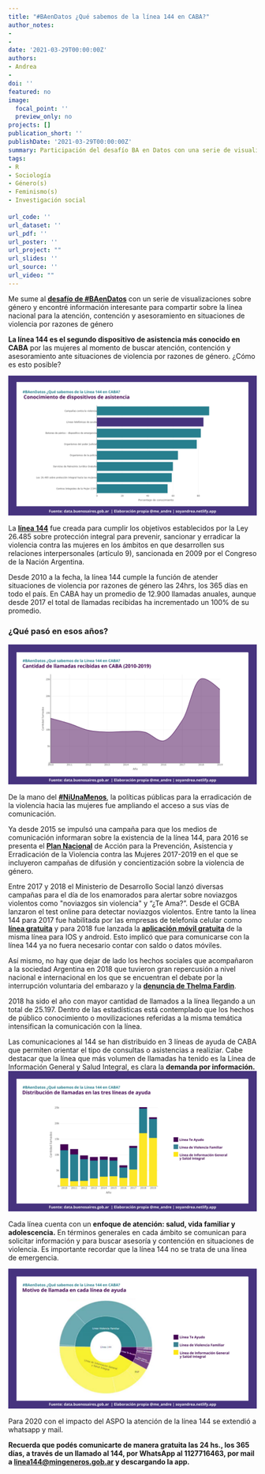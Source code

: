 ```yaml
---
title: "#BAenDatos ¿Qué sabemos de la línea 144 en CABA?"
author_notes:
- 
- 
date: '2021-03-29T00:00:00Z'
authors:
- Andrea
- 
doi: ''
featured: no
image:
  focal_point: ''
  preview_only: no
projects: []
publication_short: ''
publishDate: '2021-03-29T00:00:00Z'
summary: Participación del desafío BA en Datos con una serie de visualizaciones sobre género.
tags:
- R
- Sociología
- Género(s)
- Feminismo(s)
- Investigación social

url_code: ''
url_dataset: ''
url_pdf: ''
url_poster: ''
url_project: ""
url_slides: ''
url_source: ''
url_video: ""
---
```



Me sume al [**desafío de #BAenDatos**](https://www.buenosaires.gob.ar/agendadetransparencia/datos-abiertos/baendatos) con un serie de visualizaciones sobre género y encontré información interesante  para compartir sobre la línea nacional para la atención, contención y asesoramiento en situaciones de violencia por razones de género



**La línea 144 es el segundo dispositivo de asistencia más conocido en CABA** por las mujeres al momento de buscar atención, contención y asesoramiento ante situaciones de violencia por razones de género. ¿Cómo es esto posible?


![](images/3.png)

La [**línea 144**](https://www.argentina.gob.ar/generos/linea-144) fue creada para cumplir los objetivos establecidos por la Ley 26.485 sobre protección integral para prevenir, sancionar y erradicar la violencia contra las mujeres en los ámbitos en que desarrollen sus relaciones interpersonales (artículo 9), sancionada en 2009 por el Congreso de la Nación Argentina. 

Desde 2010 a la fecha, la línea 144 cumple la función de atender situaciones de violencia por razones de género las 24hrs, los 365 días en todo el país. En CABA hay un promedio de 12.900 llamadas anuales, aunque desde 2017 el total de llamadas recibidas ha incrementado un 100% de su promedio. 

### ¿Qué pasó en esos años? 

![](images/4.png)

De la mano del [**#NiUnaMenos**](http://niunamenos.org.ar/),  la políticas públicas para la erradicación de la violencia hacia las mujeres fue ampliando el acceso a sus vías de comunicación. 

Ya desde 2015 se impulsó una campaña para que los medios de comunicación informaran sobre la existencia de la línea 144, para 2016 se presenta el [**Plan Nacional**](https://www.argentina.gob.ar/noticias/el-presidente-macri-presento-el-plan-nacional-para-la-erradicacion-de-la-violencia-de) de Acción para la Prevención, Asistencia y Erradicación de la Violencia contra las Mujeres 2017-2019 en el que se incluyeron campañas de difusión y concientización sobre la violencia de género.

Entre 2017 y 2018 el Ministerio de Desarrollo Social lanzó diversas campañas para el día de los enamorados  para alertar sobre noviazgos violentos como "noviazgos sin violencia" y  “¿Te Ama?”. Desde el GCBA lanzaron el test online para detectar noviazgos violentos. Entre tanto la línea 144 para 2017 fue habilitada por las empresas de telefonía celular como [**línea  gratuita**](https://www.lanacion.com.ar/tecnologia/llamar-a-la-linea-144-para-hacer-denuncias-por-violencia-de-genero-sera-gratis-nid2091409/)  y para 2018 fue lanzada la [**aplicación móvil gratuita**](https://www.telam.com.ar/notas/201803/262749-presentaron-la-aplicacion-para-celulares-del-144-para-asistir-a-la-mujeres-las-24-horas.html) de la misma línea para IOS y android. Esto implicó que para comunicarse con la línea 144 ya no fuera necesario contar con saldo o datos móviles.

Así mismo, no hay que dejar de lado los hechos sociales que acompañaron a la sociedad Argentina en 2018 que tuvieron gran repercusión a nivel nacional e internacional en los que se encuentran el debate por la interrupción voluntaria del embarazo y la [**denuncia de Thelma Fardin**](https://www.telam.com.ar/notas/201812/313986-tras-la-denuncia-aumentaron-las-consultas-en-la-linea-de-violencia-de-genero.html). 


2018 ha sido el año con mayor cantidad de llamados a la línea llegando a un total de 25.197. Dentro de las estadísticas está contemplado que los hechos de público conocimiento o movilizaciones referidas a la misma temática intensifican la comunicación con la línea. 



Las comunicaciones al 144 se han distribuido en 3 líneas de ayuda de CABA que permiten orientar el  tipo de consultas o asistencias a realiziar. Cabe destacar que la línea que más volumen de llamadas ha tenido es la Línea de Información General y Salud Integral, es clara la **demanda por información.**  
![](images/5.png)


Cada línea cuenta con un **enfoque de atención: salud, vida familiar y adolescencia.** En términos generales en cada ámbito se comunican para solicitar información y para buscar asesoría y contención en situaciones de violencia. Es importante recordar que la línea 144  no se trata de una línea de emergencia.

![](images/6.png)


Para 2020 con el impacto del ASPO la atención de la línea 144 se extendió a whatsapp y mail.

**Recuerda que podés comunicarte de manera gratuita las 24 hs., los 365 días, a través de un llamado al 144, por WhatsApp al 1127716463, por mail a linea144@mingeneros.gob.ar y descargando la app.**











